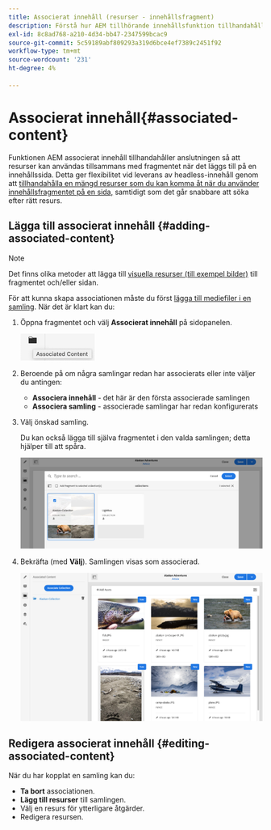 ```yaml
---
title: Associerat innehåll (resurser - innehållsfragment)
description: Förstå hur AEM tillhörande innehållsfunktion tillhandahåller anslutningen så att resurser kan användas tillsammans med fragmentet.
exl-id: 8c8ad768-a210-4d34-bb47-2347599bcac9
source-git-commit: 5c59189abf809293a319d6bce4ef7389c2451f92
workflow-type: tm+mt
source-wordcount: '231'
ht-degree: 4%

---
```


# Associerat innehåll{#associated-content}

Funktionen AEM associerat innehåll tillhandahåller anslutningen så att resurser kan användas tillsammans med fragmentet när det läggs till på en innehållssida. Detta ger flexibilitet vid leverans av headless-innehåll genom att [tillhandahålla en mängd resurser som du kan komma åt när du använder innehållsfragmentet på en sida,](/help/sites-cloud/authoring/fundamentals/content-fragments.md#using-associated-content) samtidigt som det går snabbare att söka efter rätt resurs.

## Lägga till associerat innehåll {#adding-associated-content}

>[!NOTE]
>
>Det finns olika metoder att lägga till [visuella resurser (till exempel bilder)](/help/assets/content-fragments/content-fragments.md#fragments-with-visual-assets) till fragmentet och/eller sidan.

För att kunna skapa associationen måste du först [lägga till mediefiler i en samling](/help/assets/manage-collections.md). När det är klart kan du:

1. Öppna fragmentet och välj **Associerat innehåll** på sidopanelen.

   ![Associerat innehåll](assets/cfm-assoc-content-01.png)

1. Beroende på om några samlingar redan har associerats eller inte väljer du antingen:

   * **Associera innehåll** - det här är den första associerade samlingen
   * **Associera samling** - associerade samlingar har redan konfigurerats

1. Välj önskad samling.

   Du kan också lägga till själva fragmentet i den valda samlingen; detta hjälper till att spåra.

   ![Välj samling](assets/cfm-assoc-content-02.png)

1. Bekräfta (med **Välj**). Samlingen visas som associerad.

   ![Bekräftad association](assets/cfm-assoc-content-03.png)

## Redigera associerat innehåll {#editing-associated-content}

När du har kopplat en samling kan du:

* **Ta bort** associationen.
* **Lägg till resurser** till samlingen.
* Välj en resurs för ytterligare åtgärder.
* Redigera resursen.
